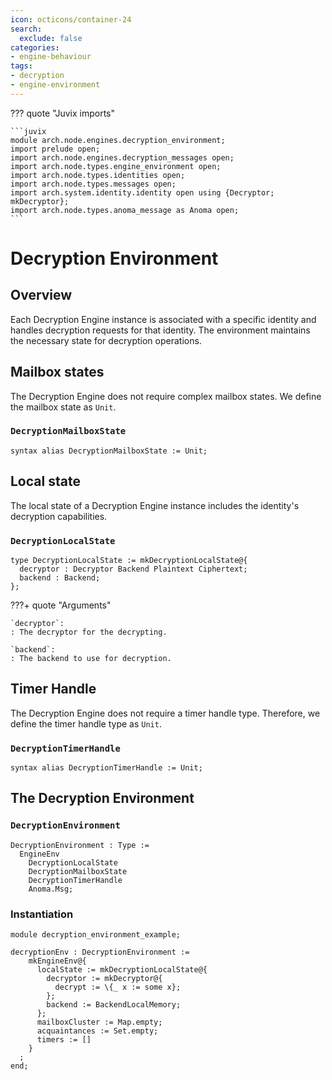 ```yaml
---
icon: octicons/container-24
search:
  exclude: false
categories:
- engine-behaviour
tags:
- decryption
- engine-environment
---
```


??? quote "Juvix imports"

    ```juvix
    module arch.node.engines.decryption_environment;
    import prelude open;
    import arch.node.engines.decryption_messages open;
    import arch.node.types.engine_environment open;
    import arch.node.types.identities open;
    import arch.node.types.messages open;
    import arch.system.identity.identity open using {Decryptor; mkDecryptor};
    import arch.node.types.anoma_message as Anoma open;
    ```

# Decryption Environment

## Overview

Each Decryption Engine instance is associated with a specific identity and
handles decryption requests for that identity. The environment maintains the
necessary state for decryption operations.

## Mailbox states

The Decryption Engine does not require complex mailbox states. We define the
mailbox state as `Unit`.

### `DecryptionMailboxState`

```juvix
syntax alias DecryptionMailboxState := Unit;
```

## Local state

The local state of a Decryption Engine instance includes the identity's
decryption capabilities.

### `DecryptionLocalState`

```juvix
type DecryptionLocalState := mkDecryptionLocalState@{
  decryptor : Decryptor Backend Plaintext Ciphertext;
  backend : Backend;
};
```

???+ quote "Arguments"

    `decryptor`:
    : The decryptor for the decrypting.

    `backend`:
    : The backend to use for decryption.

## Timer Handle

The Decryption Engine does not require a timer handle type. Therefore, we define
the timer handle type as `Unit`.

### `DecryptionTimerHandle`

```juvix
syntax alias DecryptionTimerHandle := Unit;
```

## The Decryption Environment

### `DecryptionEnvironment`

```juvix
DecryptionEnvironment : Type :=
  EngineEnv
    DecryptionLocalState
    DecryptionMailboxState
    DecryptionTimerHandle
    Anoma.Msg;
```

### Instantiation

<!-- --8<-- [start:decryptionEnv] -->
```juvix extract-module-statements
module decryption_environment_example;

decryptionEnv : DecryptionEnvironment :=
    mkEngineEnv@{
      localState := mkDecryptionLocalState@{
        decryptor := mkDecryptor@{
          decrypt := \{_ x := some x};
        };
        backend := BackendLocalMemory;
      };
      mailboxCluster := Map.empty;
      acquaintances := Set.empty;
      timers := []
    }
  ;
end;
```
<!-- --8<-- [end:decryptionEnv] -->
